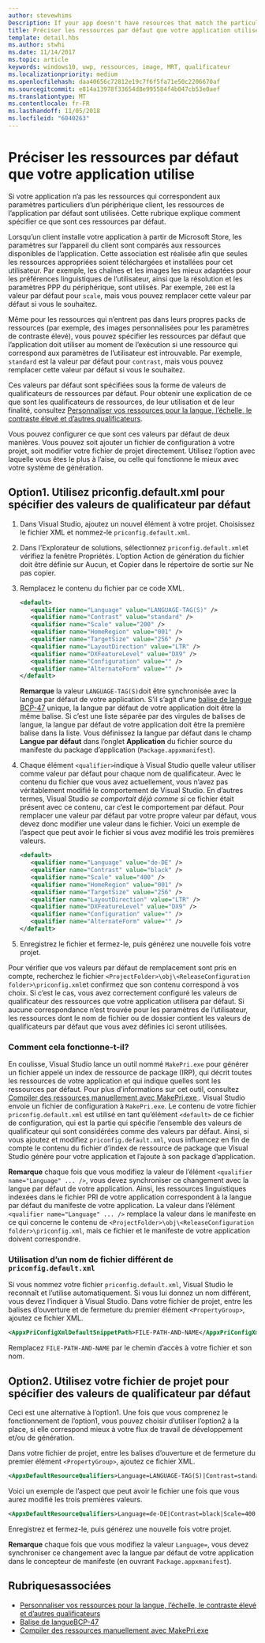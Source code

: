 ```yaml
---
author: stevewhims
Description: If your app doesn't have resources that match the particular settings of a customer device, then the app's default resources are used. This topic explains how to specify what those default resources are.
title: Préciser les ressources par défaut que votre application utilise
template: detail.hbs
ms.author: stwhi
ms.date: 11/14/2017
ms.topic: article
keywords: windows10, uwp, ressources, image, MRT, qualificateur
ms.localizationpriority: medium
ms.openlocfilehash: daa40656c72812e19c7f6f5fa71e50c2206670af
ms.sourcegitcommit: e814a13978f33654d8e995584f4b047cb53e0aef
ms.translationtype: MT
ms.contentlocale: fr-FR
ms.lasthandoff: 11/05/2018
ms.locfileid: "6040263"
---
```

# <a name="specify-the-default-resources-that-your-app-uses"></a>Préciser les ressources par défaut que votre application utilise

Si votre application n’a pas les ressources qui correspondent aux paramètres particuliers d’un périphérique client, les ressources de l’application par défaut sont utilisées. Cette rubrique explique comment spécifier ce que sont ces ressources par défaut.

Lorsqu’un client installe votre application à partir de Microsoft Store, les paramètres sur l’appareil du client sont comparés aux ressources disponibles de l’application. Cette association est réalisée afin que seules les ressources appropriées soient téléchargées et installées pour cet utilisateur. Par exemple, les chaînes et les images les mieux adaptées pour les préférences linguistiques de l’utilisateur, ainsi que la résolution et les paramètres PPP du périphérique, sont utilisés. Par exemple, `200` est la valeur par défaut pour `scale`, mais vous pouvez remplacer cette valeur par défaut si vous le souhaitez.

Même pour les ressources qui n’entrent pas dans leurs propres packs de ressources (par exemple, des images personnalisées pour les paramètres de contraste élevé), vous pouvez spécifier les ressources par défaut que l’application doit utiliser au moment de l’exécution si une ressource qui correspond aux paramètres de l’utilisateur est introuvable. Par exemple, `standard` est la valeur par défaut pour `contrast`, mais vous pouvez remplacer cette valeur par défaut si vous le souhaitez.

Ces valeurs par défaut sont spécifiées sous la forme de valeurs de qualificateurs de ressources par défaut. Pour obtenir une explication de ce que sont les qualificateurs de ressources, de leur utilisation et de leur finalité, consultez [Personnaliser vos ressources pour la langue, l’échelle, le contraste élevé et d’autres qualificateurs](tailor-resources-lang-scale-contrast.md).

Vous pouvez configurer ce que sont ces valeurs par défaut de deux manières. Vous pouvez soit ajouter un fichier de configuration à votre projet, soit modifier votre fichier de projet directement. Utilisez l’option avec laquelle vous êtes le plus à l’aise, ou celle qui fonctionne le mieux avec votre système de génération.

## <a name="option-1-use-priconfigdefaultxml-to-specify-default-qualifier-values"></a>Option1. Utilisez priconfig.default.xml pour spécifier des valeurs de qualificateur par défaut

1. Dans Visual Studio, ajoutez un nouvel élément à votre projet. Choisissez le fichier XML et nommez-le `priconfig.default.xml`.
2. Dans l’Explorateur de solutions, sélectionnez `priconfig.default.xml`et vérifiez la fenêtre Propriétés. L’option Action de génération du fichier doit être définie sur Aucun, et Copier dans le répertoire de sortie sur Ne pas copier.
3. Remplacez le contenu du fichier par ce code XML.
   ```xml
   <default>
      <qualifier name="Language" value="LANGUAGE-TAG(S)" />
      <qualifier name="Contrast" value="standard" />
      <qualifier name="Scale" value="200" />
      <qualifier name="HomeRegion" value="001" />
      <qualifier name="TargetSize" value="256" />
      <qualifier name="LayoutDirection" value="LTR" />
      <qualifier name="DXFeatureLevel" value="DX9" />
      <qualifier name="Configuration" value="" />
      <qualifier name="AlternateForm" value="" />
   </default>
   ```
   
   **Remarque** la valeur `LANGUAGE-TAG(S)`doit être synchronisée avec la langue par défaut de votre application. S’il s’agit d’une [balise de langue BCP-47](http://go.microsoft.com/fwlink/p/?linkid=227302) unique, la langue par défaut de votre application doit être la même balise. Si c’est une liste séparée par des virgules de balises de langue, la langue par défaut de votre application doit être la première balise dans la liste. Vous définissez la langue par défaut dans le champ **Langue par défaut** dans l’onglet **Application** du fichier source du manifeste du package d’application (`Package.appxmanifest`).

4. Chaque élément `<qualifier>`indique à Visual Studio quelle valeur utiliser comme valeur par défaut pour chaque nom de qualificateur. Avec le contenu du fichier que vous avez actuellement, vous n’avez pas véritablement modifié le comportement de Visual Studio. En d’autres termes, Visual Studio *se comportait déjà comme si* ce fichier était présent avec ce contenu, car c’est le comportement par défaut. Pour remplacer une valeur par défaut par votre propre valeur par défaut, vous devez donc modifier une valeur dans le fichier. Voici un exemple de l’aspect que peut avoir le fichier si vous avez modifié les trois premières valeurs.
   ```xml
   <default>
      <qualifier name="Language" value="de-DE" />
      <qualifier name="Contrast" value="black" />
      <qualifier name="Scale" value="400" />
      <qualifier name="HomeRegion" value="001" />
      <qualifier name="TargetSize" value="256" />
      <qualifier name="LayoutDirection" value="LTR" />
      <qualifier name="DXFeatureLevel" value="DX9" />
      <qualifier name="Configuration" value="" />
      <qualifier name="AlternateForm" value="" />
   </default>
   ```
5. Enregistrez le fichier et fermez-le, puis générez une nouvelle fois votre projet.

Pour vérifier que vos valeurs par défaut de remplacement sont pris en compte, recherchez le fichier `<ProjectFolder>\obj\<ReleaseConfiguration folder>\priconfig.xml`et confirmez que son contenu correspond à vos choix. Si c’est le cas, vous avez correctement configuré les valeurs de qualificateur des ressources que votre application utilisera par défaut. Si aucune correspondance n’est trouvée pour les paramètres de l’utilisateur, les ressources dont le nom de fichier ou de dossier contient les valeurs de qualificateurs par défaut que vous avez définies ici seront utilisées.

### <a name="how-does-this-work"></a>Comment cela fonctionne-t-il?

En coulisse, Visual Studio lance un outil nommé `MakePri.exe` pour générer un fichier appelé un index de ressource de package (IRP), qui décrit toutes les ressources de votre application et qui indique quelles sont les ressources par défaut. Pour plus d’informations sur cet outil, consultez [Compiler des ressources manuellement avec MakePri.exe ](compile-resources-manually-with-makepri.md). Visual Studio envoie un fichier de configuration à `MakePri.exe`. Le contenu de votre fichier `priconfig.default.xml` est utilisé en tant qu’élément `<default>` de ce fichier de configuration, qui est la partie qui spécifie l’ensemble des valeurs de qualificateur qui sont considérées comme des valeurs par défaut. Ainsi, si vous ajoutez et modifiez `priconfig.default.xml`, vous influencez en fin de compte le contenu du fichier d’index de ressource de package que Visual Studio génère pour votre application et l’ajoute à son package d’application.

**Remarque** chaque fois que vous modifiez la valeur de l’élément `<qualifier name="Language" ... />`, vous devez synchroniser ce changement avec la langue par défaut de votre application. Ainsi, les ressources linguistiques indexées dans le fichier PRI de votre application correspondent à la langue par défaut du manifeste de votre application. La valeur dans l’élément `<qualifier name="Language" ... />` remplace la valeur dans le manifeste en ce qui concerne le contenu de `<ProjectFolder>\obj\<ReleaseConfiguration folder>\priconfig.xml`, mais ce fichier et le manifeste de votre application doivent correspondre.

### <a name="using-a-different-file-name-than-priconfigdefaultxml"></a>Utilisation d’un nom de fichier différent de `priconfig.default.xml`

Si vous nommez votre fichier `priconfig.default.xml`, Visual Studio le reconnaît et l’utilise automatiquement. Si vous lui donnez un nom différent, vous devez l’indiquer à Visual Studio. Dans votre fichier de projet, entre les balises d’ouverture et de fermeture du premier élément `<PropertyGroup>`, ajoutez ce fichier XML.

```xml
<AppxPriConfigXmlDefaultSnippetPath>FILE-PATH-AND-NAME</AppxPriConfigXmlDefaultSnippetPath>
```

Remplacez `FILE-PATH-AND-NAME` par le chemin d’accès à votre fichier et son nom.

## <a name="option-2-use-your-project-file-to-specify-default-qualifier-values"></a>Option2. Utilisez votre fichier de projet pour spécifier des valeurs de qualificateur par défaut

Ceci est une alternative à l’option1. Une fois que vous comprenez le fonctionnement de l’option1, vous pouvez choisir d’utiliser l’option2 à la place, si elle correspond mieux à votre flux de travail de développement et/ou de génération.

Dans votre fichier de projet, entre les balises d’ouverture et de fermeture du premier élément `<PropertyGroup>`, ajoutez ce fichier XML.

```xml
<AppxDefaultResourceQualifiers>Language=LANGUAGE-TAG(S)|Contrast=standard|Scale=200|HomeRegion=001|TargetSize=256|LayoutDirection=LTR|DXFeatureLevel=DX9|Configuration=|AlternateForm=</AppxDefaultResourceQualifiers>
```

Voici un exemple de l’aspect que peut avoir le fichier une fois que vous aurez modifié les trois premières valeurs.

```xml
<AppxDefaultResourceQualifiers>Language=de-DE|Contrast=black|Scale=400|HomeRegion=001|TargetSize=256|LayoutDirection=LTR|DXFeatureLevel=DX9|Configuration=|AlternateForm=</AppxDefaultResourceQualifiers>
```

Enregistrez et fermez-le, puis générez une nouvelle fois votre projet.

**Remarque** chaque fois que vous modifiez la valeur `Language=`, vous devez synchroniser ce changement avec la langue par défaut de votre application dans le concepteur de manifeste (en ouvrant `Package.appxmanifest`).

## <a name="related-topics"></a>Rubriquesassociées

* [Personnaliser vos ressources pour la langue, l’échelle, le contraste élevé et d’autres qualificateurs](tailor-resources-lang-scale-contrast.md)
* [Balise de langueBCP-47](http://go.microsoft.com/fwlink/p/?linkid=227302)
* [Compiler des ressources manuellement avec MakePri.exe](compile-resources-manually-with-makepri.md)
